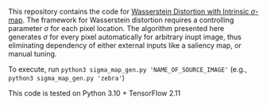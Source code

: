 This repository contains the code for [Wasserstein Distortion with Intrinsic $\sigma$-map](https://openreview.net/forum?id=8lwDe1eOTV). The framework for Wasserstein distortion requires a controlling parameter $\sigma$ for each pixel location. The algorithm presented here generates $\sigma$ for every pixel automatically for arbitrary inupt image, thus eliminating dependency of either external inputs like a saliency map, or manual tuning.

To execute, run `python3 sigma_map_gen.py 'NAME_OF_SOURCE_IMAGE'` (e.g., `python3 sigma_map_gen.py 'zebra'`)

This code is tested on Python 3.10 + TensorFlow 2.11 